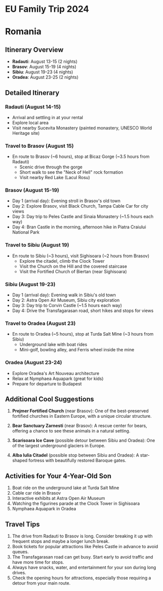# EU Family Trip 2024


# Romania

## Itinerary Overview

- **Radauti**: August 13-15 (2 nights)
- **Brasov**: August 15-19 (4 nights)
- **Sibiu**: August 19-23 (4 nights)
- **Oradea**: August 23-25 (2 nights)

## Detailed Itinerary

### Radauti (August 14-15)

- Arrival and settling in at your rental
- Explore local area
- Visit nearby Sucevita Monastery (painted monastery, UNESCO World Heritage site)

### Travel to Brasov (August 15)

- En route to Brasov (~6 hours), stop at Bicaz Gorge (~3.5 hours from Radauti)
  - Scenic drive through the gorge
  - Short walk to see the "Neck of Hell" rock formation
  - Visit nearby Red Lake (Lacul Rosu)

### Brasov (August 15-19)

- Day 1 (arrival day): Evening stroll in Brasov's old town
- Day 2: Explore Brasov, visit Black Church, Tampa Cable Car for city views
- Day 3: Day trip to Peles Castle and Sinaia Monastery (~1.5 hours each way)
- Day 4: Bran Castle in the morning, afternoon hike in Piatra Craiului National Park

### Travel to Sibiu (August 19)

- En route to Sibiu (~3 hours), visit Sighisoara (~2 hours from Brasov)
  - Explore the citadel, climb the Clock Tower
  - Visit the Church on the Hill and the covered staircase
  - Visit the Fortified Church of Biertan (near Sighisoara)

### Sibiu (August 19-23)

- Day 1 (arrival day): Evening walk in Sibiu's old town
- Day 2: Astra Open Air Museum, Sibiu city exploration
- Day 3: Day trip to Corvin Castle (~1.5 hours each way)
- Day 4: Drive the Transfagarasan road, short hikes and stops for views

### Travel to Oradea (August 23)

- En route to Oradea (~5 hours), stop at Turda Salt Mine (~3 hours from Sibiu)
  - Underground lake with boat rides
  - Mini-golf, bowling alley, and Ferris wheel inside the mine

### Oradea (August 23-24)

- Explore Oradea's Art Nouveau architecture
- Relax at Nymphaea Aquapark (great for kids)
- Prepare for departure to Budapest

## Additional Cool Suggestions

1. **Prejmer Fortified Church** (near Brasov): One of the best-preserved fortified churches in Eastern Europe, with a unique circular structure.

2. **Bear Sanctuary Zarnesti** (near Brasov): A rescue center for bears, offering a chance to see these animals in a natural setting.

3. **Scarisoara Ice Cave** (possible detour between Sibiu and Oradea): One of the largest underground glaciers in Europe.

4. **Alba Iulia Citadel** (possible stop between Sibiu and Oradea): A star-shaped fortress with beautifully restored Baroque gates.

## Activities for Your 4-Year-Old Son

1. Boat ride on the underground lake at Turda Salt Mine
2. Cable car ride in Brasov
3. Interactive exhibits at Astra Open Air Museum
4. Watching the figurines parade at the Clock Tower in Sighisoara
5. Nymphaea Aquapark in Oradea

## Travel Tips

1. The drive from Radauti to Brasov is long. Consider breaking it up with frequent stops and maybe a longer lunch break.
2. Book tickets for popular attractions like Peles Castle in advance to avoid queues.
3. The Transfagarasan road can get busy. Start early to avoid traffic and have more time for stops.
4. Always have snacks, water, and entertainment for your son during long drives.
5. Check the opening hours for attractions, especially those requiring a detour from your main route.
